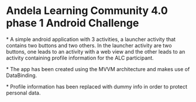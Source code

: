 # Andela Learning Community 4.0 phase 1 Android Challenge

\* A simple android application with 3 activities, a launcher activity that contains two buttons and two others.
	In the launcher activity are two buttons, one leads to an activity with a web view and the other leads to an activity containing profile information for the ALC participant.

\* The app has been created using the MVVM architecture and makes use of DataBinding.

\* Profile information has been replaced with dummy info in order to protect personal data.